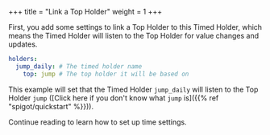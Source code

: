 +++
title = "Link a Top Holder"
weight = 1
+++

First, you add some settings to link a Top Holder to this Timed Holder, which means the Timed Holder will listen to the Top Holder for value changes and updates.

```yaml
holders:
  jump_daily: # The timed holder name
    top: jump # The top holder it will be based on
```

This example will set that the Timed Holder `jump_daily` will listen to the Top Holder `jump` ([Click here if you don't know what `jump` is]({{% ref "spigot/quickstart" %}})).

Continue reading to learn how to set up time settings.
